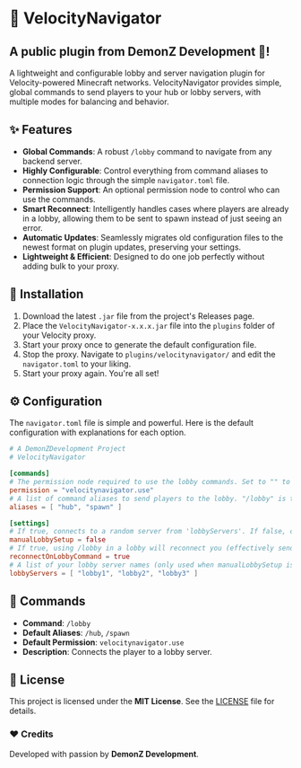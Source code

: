 # 🧭 VelocityNavigator
## A public plugin from **DemonZ Development** 💫!
A lightweight and configurable lobby and server navigation plugin for Velocity-powered Minecraft networks. VelocityNavigator provides simple, global commands to send players to your hub or lobby servers, with multiple modes for balancing and behavior.

## ✨ Features
* **Global Commands**: A robust `/lobby` command to navigate from any backend server.
* **Highly Configurable**: Control everything from command aliases to connection logic through the simple `navigator.toml` file.
* **Permission Support**: An optional permission node to control who can use the commands.
* **Smart Reconnect**: Intelligently handles cases where players are already in a lobby, allowing them to be sent to spawn instead of just seeing an error.
* **Automatic Updates**: Seamlessly migrates old configuration files to the newest format on plugin updates, preserving your settings.
* **Lightweight & Efficient**: Designed to do one job perfectly without adding bulk to your proxy.

## 🚀 Installation
1. Download the latest `.jar` file from the project's Releases page.
2. Place the `VelocityNavigator-x.x.x.jar` file into the `plugins` folder of your Velocity proxy.
3. Start your proxy once to generate the default configuration file.
4. Stop the proxy. Navigate to `plugins/velocitynavigator/` and edit the `navigator.toml` to your liking.
5. Start your proxy again. You're all set!

## ⚙️ Configuration
The `navigator.toml` file is simple and powerful. Here is the default configuration with explanations for each option.
```toml
# A DemonZDevelopment Project
# VelocityNavigator

[commands]
# The permission node required to use the lobby commands. Set to "" to allow everyone.
permission = "velocitynavigator.use"
# A list of command aliases to send players to the lobby. "/lobby" is the base command.
aliases = [ "hub", "spawn" ]

[settings]
# If true, connects to a random server from 'lobbyServers'. If false, connects to "lobby".
manualLobbySetup = false
# If true, using /lobby in a lobby will reconnect you (effectively sending you to spawn).
reconnectOnLobbyCommand = true
# A list of your lobby server names (only used when manualLobbySetup is true).
lobbyServers = [ "lobby1", "lobby2", "lobby3" ]
```
## 💬 Commands
* **Command**: `/lobby`
* **Default Aliases**: `/hub`, `/spawn`
* **Default Permission**: `velocitynavigator.use`
* **Description**: Connects the player to a lobby server.

## 📜 License
This project is licensed under the **MIT License**. See the [LICENSE](LICENSE) file for details.

### ❤️ Credits
Developed with passion by **DemonZ Development**.

